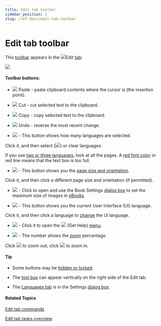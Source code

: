 ```yaml
---
title: Edit tab toolbar
sidebar_position: 1
slug: /ref-docs/edit-tab-toolbar
---
```


# Edit tab toolbar

This [toolbar](Toolbars_overview.md) appears in the ![](/ref-docs-assets/images/User_Interface/Tabs/EditTab.png)Edit [tab](../Tabs/Tabs_overview.md):

![](/ref-docs-assets/images/User_Interface/Toolbar/EditTabToolbar.png)

#### Toolbar buttons:

-    ![](/ref-docs-assets/images/User_Interface/Toolbar/Paste.png) Paste - paste clipboard contents where the cursor is (the insertion point).
    
-    ![](/ref-docs-assets/images/User_Interface/Toolbar/Cut.png) Cut - cut selected text to the clipboard.
    
-    ![](/ref-docs-assets/images/User_Interface/Toolbar/Copy.png) Copy - copy selected text to the clipboard.
    
-    ![](/ref-docs-assets/images/User_Interface/Toolbar/Undo.png) Undo - reverse the most recent change.
    
-   ![](/ref-docs-assets/images/User_Interface/Toolbar/OneLang.png) - This button shows how many languages are selected.
    

Click it, and then select (![](/ref-docs-assets/images/User_Interface/Toolbar/SelectedLang.png)) or clear languages.

If you use [two or three languages](../../Concepts/Bilingual_or_trilingual_books.md), look at all the pages. A [red font color](../../Concepts/Red_font_color.md) or red line means that the text box is too full.

-   ![](/ref-docs-assets/images/User_Interface/Toolbar/PageLayoutA5.png) - This button shows you the [page size and orientation](../../Tasks/Edit_tasks/Choose_page_size_and_orientation.md).
    

Click it, and then click a different page size and orientation (if permitted).

-   ![](/ref-docs-assets/images/User_Interface/Toolbar/BookSettings.png) - Click to open and use the Book Settings [dialog box](../Dialog_boxes/Book_Settings_dialog_box.md) to set the maximum size of images in [eBooks](../../Tasks/Publish_tasks/Digital_publishing_options.md).
    
-   ![](/ref-docs-assets/images/User_Interface/Toolbar/UI_LangButton__Edit.png) - This button shows you the current User Interface (UI) language.
    

Click it, and then click a language to [change](../../Tasks/Basic_tasks/Change_User_Interface_language.md) the UI language.

-   ![](/ref-docs-assets/images/User_Interface/Toolbar/HelpButton_Edit.png) - Click it to open the ![](/ref-docs-assets/images/User_Interface/Toolbar/HelpButtonBW.png) (Get Help) [menu](../Help_menu/Help_menu.md).
    

-   ![](/ref-docs-assets/images/User_Interface/Toolbar/ZOOM_Edit.png) - The number shows the [zoom](../../Tasks/Basic_tasks/Zoom_in_out_on_page.md) percentage.
    

Click ![](/ref-docs-assets/images/User_Interface/Toolbar/ZOOM_Edit_Reduce.png) to zoom out; click ![](/ref-docs-assets/images/User_Interface/Toolbar/ZOOM_Edit_Increase.png) to zoom in.

#### Tip

-   Some buttons may be [hidden or locked](../../Tasks/Basic_tasks/Choose_settings_protections.md).
    
-   The [tool box](../../Concepts/Tool_Box.md) can appear vertically on the right side of the Edit tab.
    
-   The [Languages tab](../Dialog_boxes/Languages_tab.md) is in the Settings [dialog box](../Dialog_boxes/Settings_dialog_box.md).
    

#### Related Topics

[Edit tab commands](../Tabs/Edit_tab_commands.md)

[Edit tab tasks overview](../../Tasks/Edit_tasks/Edit_tasks_overview.md)